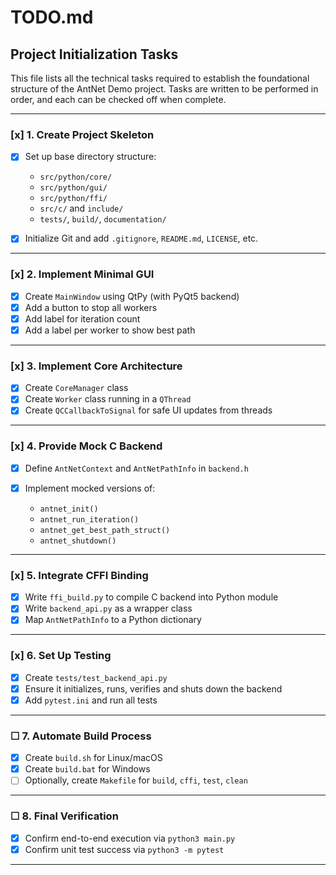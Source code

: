 # TODO.md

## Project Initialization Tasks

This file lists all the technical tasks required to establish the foundational structure of the AntNet Demo project. Tasks are written to be performed in order, and each can be checked off when complete.

---

### [x] 1. Create Project Skeleton

* [x] Set up base directory structure:

  * `src/python/core/`
  * `src/python/gui/`
  * `src/python/ffi/`
  * `src/c/` and `include/`
  * `tests/`, `build/`, `documentation/`
* [x] Initialize Git and add `.gitignore`, `README.md`, `LICENSE`, etc.

---

### [x] 2. Implement Minimal GUI

* [x] Create `MainWindow` using QtPy (with PyQt5 backend)
* [x] Add a button to stop all workers
* [x] Add label for iteration count
* [x] Add a label per worker to show best path

---

### [x] 3. Implement Core Architecture

* [x] Create `CoreManager` class
* [x] Create `Worker` class running in a `QThread`
* [x] Create `QCCallbackToSignal` for safe UI updates from threads

---

### [x] 4. Provide Mock C Backend

* [x] Define `AntNetContext` and `AntNetPathInfo` in `backend.h`
* [x] Implement mocked versions of:

  * `antnet_init()`
  * `antnet_run_iteration()`
  * `antnet_get_best_path_struct()`
  * `antnet_shutdown()`

---

### [x] 5. Integrate CFFI Binding

* [x] Write `ffi_build.py` to compile C backend into Python module
* [x] Write `backend_api.py` as a wrapper class
* [x] Map `AntNetPathInfo` to a Python dictionary

---

### [x] 6. Set Up Testing

* [x] Create `tests/test_backend_api.py`
* [x] Ensure it initializes, runs, verifies and shuts down the backend
* [x] Add `pytest.ini` and run all tests

---

### ☐ 7. Automate Build Process

* [x] Create `build.sh` for Linux/macOS
* [x] Create `build.bat` for Windows
* [ ] Optionally, create `Makefile` for `build`, `cffi`, `test`, `clean`

---

### ☐ 8. Final Verification

* [x] Confirm end-to-end execution via `python3 main.py`
* [x] Confirm unit test success via `python3 -m pytest`

---